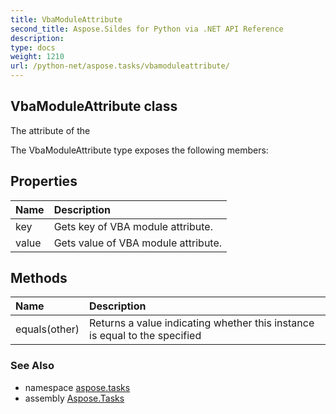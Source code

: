 ```yaml
---
title: VbaModuleAttribute
second_title: Aspose.Sildes for Python via .NET API Reference
description: 
type: docs
weight: 1210
url: /python-net/aspose.tasks/vbamoduleattribute/
---
```


## VbaModuleAttribute class

The attribute of the

The VbaModuleAttribute type exposes the following members:
## Properties
| Name | Description |
| :- | :- |
|key|Gets key of VBA module attribute.|
|value|Gets value of VBA module attribute.|
## Methods
| Name | Description |
| :- | :- |
|equals(other)|Returns a value indicating whether this instance is equal to the specified|

### See Also

* namespace [aspose.tasks](/tasks/python-net/aspose.tasks/)
* assembly [Aspose.Tasks](/tasks/python-net/)

